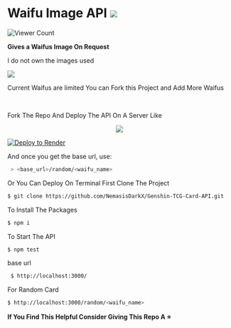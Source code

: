 <p align=centre>
  
  # Waifu Image API ![](https://img.shields.io/badge/Deployed_On-Render-blue)
   ![Viewer Count](https://img.shields.io/endpoint?url=https%3A%2F%2Fhits.dwyl.com%2FNemasisDarkX%2Frandom-waifu.json%3Fcolor%3Dpink)
  <p><b>Gives a Waifus Image On Request</b></p>
  <p>I do not own the images used</p>
  <a href="https://dashboard.render.com/"><img src="https://random-waifu.onrender.com/random/Nino" border="0"></a>
  <p>Current Waifus are limited You can Fork this Project and Add More Waifus</p>
  </br>
  <p>Fork The Repo And Deploy The API On A Server Like</p>
  <p align="center">
  <a href="https://heroku.com/deploy?template=https://github.com/NemasisDarkX/random-waifu"><img src="https://img.shields.io/badge/heroku-9d7acc?style=for-the-badge&logo=heroku&logoColor=430098"></a>
    
  <a href="https://render.com/deploy?repo=https://github.com/NemasisDarkX/random-waifu"><img src="https://render.com/images/deploy-to-render-button.svg" alt="Deploy to Render"></a>
  
</p>


<p>And once you get the base url, use:</p>

```bash
 > <base_url>/random/<waifu_name>
```

<p>Or You Can Deploy On Terminal
First Clone The Project</p>

```bash
$ git clone https://github.com/NemasisDarkX/Genshin-TCG-Card-API.git
```

<p>To Install The Packages</p>

```bash
$ npm i
```
<p>To Start The API</p>

```bash
$ npm test
```

<p>base url</p>

```bash
 $ http://localhost:3000/
 ```
<p>For Random Card</p>

```bash
$ http://localhost:3000/random/<waifu_name>
```
  
<p><b>If You Find This Helpful Consider Giving This Repo A ⭐ </b></p>
  
